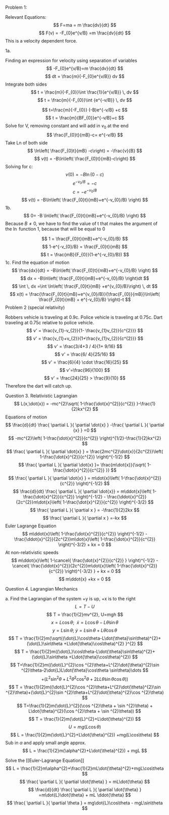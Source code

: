 Problem 1:

Relevant Equations:
$$
F=ma = m \frac{dv}{dt}
$$
$$
F(v) = -F_{0}e^{v/B} =m \frac{dv}{dt}
$$
This is a velocity dependent force.

1a. 

Finding an expression for velocity using separation of variables
$$
-F_{0}e^{v/B}=m \frac{dv}{dt}
$$
$$
dt = \frac{m}{-F_{0}e^{v/B}} dv
$$
Integrate both sides
$$
t = \frac{m}{-F_{0}}\int \frac{1}{e^{v/B}} \, dv
$$
$$
t = \frac{m}{-F_{0}}\int {e^{-v/B}} \, dv
$$

$$
t=\frac{m}{-F_{0}} (-B)e^{-v/B} +c
$$
$$
t = \frac{m}{BF_{0}}e^{-v/B}+c
$$
Solve for V, removing constant and will add in $v_{0}$ at the end
$$
\frac{F_{0}t}{mB}-c= e^{-v/B} 
$$
Take Ln of both side
$$
\ln\left( \frac{F_{0}t}{mB} -c\right) = -\frac{v}{B}
$$
$$
v(t) = -B\ln\left( \frac{F_{0}t}{mB}-c\right) 
$$
Solving for c: 
$$
v(0) = -B\ln\left( 0-c \right)
$$
$$
e^{-v_{0}/B} = -c
$$
$$
c=-e^{-v_{0}/B}
$$
$$
v(t) = -B\ln\left( \frac{F_{0}t}{mB}+e^{-v_{0}/B} \right)
$$
1b. 
$$
0= -B \ln\left( \frac{F_{0}t}{mB}+e^{-v_{0}/B} \right)
$$
Because $B\neq 0$, we have to find the value of t that makes the argument of the $\ln$ function 1, because that will be equal to 0

$$
1 = \frac{F_{0}t}{mB}+e^{-v_{0}/B}
$$
$$
1-e^{-v_{0}/B} = \frac{F_{0}t}{mB}
$$
$$
t = \frac{mB}{F_{0}}(1-e^{-v_{0}/B})
$$
1c. Find the equation of motion
$$
\frac{dx}{dt} = -B\ln\left( \frac{F_{0}t}{mB}+e^{-v_{0}/B} \right)
$$
$$
dx = -B\ln\left( \frac{F_{0}t}{mB}+e^{-v_{0}/B} \right)dt
$$
$$
\int  \, dx =\int \ln\left( \frac{F_{0}t}{mB} +e^{v_{0}/B}\right) \, dt
$$
$$
x(t) = \frac{\frac{F_{0}t}{mB}+e^{v_{0}/B}}{\frac{F_{0}}{mB}}\ln\left( \frac{F_{0}t}{mB} + e^{-v_{0}/B} \right)-t
$$
Problem 2 (special relativity)

Robbers vehicle is traveling at 0.9c. Police vehicle is traveling at 0.75c. Dart traveling at 0.75c relative to police vehicle. 
$$
v' = \frac{v_{1}-v_{2}}{1- \frac{v_{1}v_{2}}{c^{2}}}
$$
$$
v' = \frac{v_{1}+v_{2}}{1+\frac{v_{1}v_{2}}{c^{2}}}
$$
$$
v' = \frac{3/4+3 / 4}{1+ 9/16}
$$
$$
v' = \frac{6/ 4}{25/16}
$$
$$
v' = \frac{6}{4} \cdot \frac{16}{25}
$$
$$
v'=\frac{96}{100}
$$
$$
v' = \frac{24}{25} > \frac{9}{10}
$$
Therefore the dart will catch up.

Question 3. Relativistic Lagrangian 
$$
L(x,\dot{x}) = -mc^{2}\sqrt{ 1-\frac{\dot{x}^{2}}{c^{2}} }-\frac{1}{2}kx^{2}
$$
Equations of motion 
$$
\frac{d}{dt} \frac{ \partial L }{ \partial \dot{x} } -\frac{ \partial L }{ \partial {x} }  =0 
$$
$$
-mc^{2}\left( 1-\frac{\dot{x}^{2}}{c^{2}} \right)^{1/2}-\frac{1}{2}kx^{2}
$$
$$
\frac{ \partial L }{ \partial \dot{x} }  = \frac{2mc^{2}\dot{x}}{2c^{2}}\left( 1-\frac{\dot{x}^{2}}{c^{2}} \right)^{-1/2}
$$
$$
\frac{ \partial L }{ \partial \dot{x} }= \frac{m\dot{x}}{\sqrt{ 1-\frac{\dot{x}^{2}}{c^{2}} }}
$$
$$
\frac{ \partial L }{ \partial \dot{x} } = m\dot{x}\left( 1-\frac{\dot{x}^{2}}{c^{2}} \right)^{-1/2}
$$
$$
\frac{d}{dt} \frac{ \partial L }{ \partial \dot{x}} = m\ddot{x}\left( 1-\frac{\dot{x}^{2}}{c^{2}} \right)^{-1/2} - \frac{\ddot{x}^{2}}{2c^{2}}m\dot{x}\left( 1-\frac{\dot{x}^{2}}{c^{2}} \right)^{-3/2}
$$
$$
\frac{ \partial L }{ \partial x }  = -\frac{1}{2}2kx
$$
$$
\frac{ \partial L }{ \partial x }  =-kx
$$
Euler Lagrange Equation 
$$
m\ddot{x}\left( 1-\frac{\dot{x}^{2}}{c^{2}} \right)^{-1/2} - \frac{\ddot{x}^{2}}{2c^{2}}m\dot{x}\left( 1-\frac{\dot{x}^{2}}{c^{2}} \right)^{-3/2} + kx = 0
$$
At non-relativistic speeds
$$
m\ddot{x}\left( 1-\cancel{ \frac{\dot{x}^{2}}{c^{2}} } \right)^{-1/2} - \cancel{ \frac{\ddot{x}^{2}}{2c^{2}}m\dot{x}\left( 1-\frac{\dot{x}^{2}}{c^{2}} \right)^{-3/2} } + kx = 0
$$
$$
m\ddot{x} +kx = 0
$$

Question 4. Lagrangian Mechanics 

a. Find the Lagrangian of the system
+y is up, +x is to the right
$$
L=T-U
$$
$$
T = \frac{1}{2}mv^{2}, U=mgh
$$
$$
x=L\cos\theta ; \ \ \dot{x} = \dot{L}\cos\theta - L\dot{\theta}\sin\theta
$$
$$
y =L\sin\theta; \ \dot{y} = \dot{L}\sin\theta +L\dot{\theta}\cos\theta
$$
$$
T = \frac{1}{2}m(\sqrt{(\dot{L}\cos\theta-L\dot{\theta}\sin\theta)^{2}+(\dot{L}\sin\theta +L\dot{\theta}\cos\theta)^{2} }^{2}
$$
$$
T = \frac{1}{2}m((\dot{L}\cos\theta-L\dot{\theta}\sin\theta)^{2}+(\dot{L}\sin\theta +L\dot{\theta}\cos\theta)^{2})
$$
$$
T=\frac{1}{2}m((\dot{L}^{2}\cos ^{2}\theta+L^{2}\dot{\theta}^{2}\sin ^{2}\theta-2\dot{L}L\dot{\theta}\cos\theta \sin\theta)\dots
$$
$$
+(\dot{L}^{2}\sin ^{2}\theta + L^{2}\dot{\theta}^{2}\cos^{2}\theta+2\dot{L}L\dot{\theta}\sin\theta \cos\theta))
$$
$$
T = \frac{1}{2}m((\dot{L}^{2}\cos ^{2}\theta+L^{2}\dot{\theta}^{2}\sin ^{2}\theta)+(\dot{L}^{2}\sin ^{2}\theta+L^{2}\dot{\theta}^{2}\cos ^{2}\theta)
$$
$$
T=\frac{1}{2}m(\dot{L}^{2}(\cos ^{2}\theta + \sin ^{2}\theta) + L\dot{\theta}^{2}(\cos ^{2}\theta + \sin ^{2}\theta))
$$ $$
T = \frac{1}{2}m(\dot{L}^{2}+L\dot{\theta}^{2})
$$
$$
U = mg(L\cos\theta)
$$
$$
L = \frac{1}{2}m(\dot{L}^{2}+L\dot{\theta}^{2}) +mg(L\cos\theta)
$$
Sub in $\alpha$ and apply small angle approx.
$$
L = \frac{1}{2}m(\alpha^{2}+L\dot{\theta}^{2}) + mgL
$$

Solve the [[Euler-Lagrange Equation]]
$$
L = \frac{1}{2}m\alpha^{2}+\frac{1}{2}mL\dot{\theta}^{2}+mgL\cos\theta
$$
$$
\frac{ \partial L }{ \partial \dot{\theta} } = mL\dot{\theta}
$$
$$
\frac{d}{dt} \frac{ \partial L }{ \partial \dot{\theta} } =m\dot{L}\dot{\theta} + mL \ddot{\theta}
$$
$$
\frac{ \partial L }{ \partial \theta } = mg\dot{L}\cos\theta - mgL\sin\theta 
$$

















